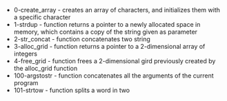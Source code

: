 * 0-create_array - creates an array of characters, and initializes them with a specific character
* 1-strdup - function returns a pointer to a newly allocated space in memory, which contains a copy of the string given as parameter
* 2-str_concat - function concatenates two string
* 3-alloc_grid - function returns a pointer to a 2-dimensional array of integers
* 4-free_grid - function frees a 2-dimensional gird previously created by the alloc_grid function
* 100-argstostr - function concatenates all the arguments of the current program
* 101-strtow - function splits a word in two

